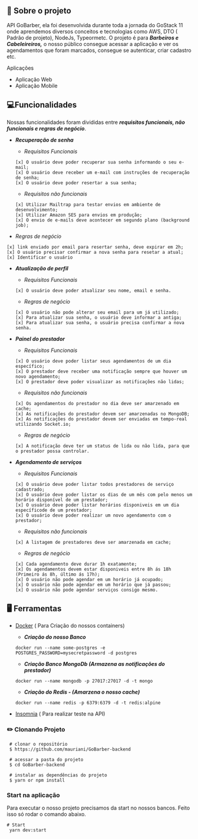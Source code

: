 ## 🚀 Sobre o projeto

API GoBarber, ela foi desenvolvida durante toda a jornada do GoStack 11 onde aprendemos diversos conceitos e tecnologias como AWS, DTO ( Padrão de projeto), NodeJs, Typeormetc. O projeto é para ***Barbeiros e Cabeleireiros,*** o nosso público consegue acessar a aplicação e ver os agendamentos que foram marcados, consegue se autenticar, criar cadastro etc.

Aplicações

- Aplicação Web
- Aplicação Mobile

## 💻Funcionalidades

Nossas funcionalidades foram divididas entre ***requisitos funcionais, não funcionais e regras de negócio***.

- ***Recuperação de senha***
    - *Requisitos Funcionais*

    ```tsx
    [x] O usuário deve poder recuperar sua senha informando o seu e-mail;
    [x] O usuário deve receber um e-mail com instruções de recuperação de senha;
    [x] O usuário deve poder resertar a sua senha;
    ```

    - *Requisitos não funcionais*

    ```tsx
    [x] Utilizar Mailtrap para testar envios em ambiente de desenvolvimento;
    [x] Utilizar Amazon SES para envios em produção;
    [x] O envio de e-mails deve acontecer em segundo plano (background job);
    ```

- *Regras de negócio*

```tsx
[x] link enviado por email para resertar senha, deve expirar em 2h;
[x] O usuário precisar confirmar a nova senha para resetar a atual;
[x] Identificar o usuário
```

- ***Atualização de perfil***
    - *Requisitos Funcionais*

    ```tsx
    [x] O usuário deve poder atualizar seu nome, email e senha.
    ```

    - *Regras de negócio*

    ```tsx
    [x] O usuário não pode alterar seu email para um já utilizado;
    [x] Para atualizar sua senha, o usuário deve informar a antiga;
    [x] Para atualizar sua senha, o usuário precisa confirmar a nova senha.
    ```

- ***Painel do prestador***
    - *Requisitos Funcionais*

    ```tsx
    [x] O usuário deve poder listar seus agendamentos de um dia específico;
    [x] O prestador deve receber uma notificação sempre que houver um novo agendamento;
    [x] O prestador deve poder visualizar as notificações não lidas;
    ```

    - *Requisitos não funcionais*

    ```tsx
    [x] Os agendamentos do prestador no dia deve ser amarzenado em cache;
    [x] As notificações do prestador devem ser amarzenadas no MongoDB;
    [x] As notificações do prestador devem ser enviadas em tempo-real utilizando Socket.io;
    ```

    - *Regras de negócio*

    ```tsx
    [x] A notificação deve ter um status de lida ou não lida, para que o prestador possa controlar.
    ```

- ***Agendamento de serviços***
    - *Requisitos Funcionais*

    ```tsx
    [x] O usuário deve poder listar todos prestadores de serviço cadastrado;
    [x] O usuário deve poder listar os dias de um mês com pelo menos um horário disponível de um prestador;
    [x] O usuário deve poder listar horários disponiveis em um dia específicode de um prestador;
    [x] O usuário deve poder realizar um novo agendamento com o prestador;
    ```

    - *Requisitos não funcionais*

    ```tsx
    [x] A listagem de prestadores deve ser amarzenada em cache;
    ```

    - *Regras de negócio*

    ```tsx
    [x] Cada agendamento deve durar 1h exatamente;
    [x] Os agendamentos devem estar disponiveis entre 8h ás 18h (Primeiro ás 8h, último ás 17h);
    [x] O usuário não pode agendar em um horário já ocupado;
    [x] O usuário não pode agendar em um horário que já passou;
    [x] O usuário não pode agendar serviços consigo mesmo.
    ```

## 🖥️ Ferramentas

- [Docker](https://www.notion.so/Instalando-Docker-6290d9994b0b4555a153576a1d97bee2)  ( Para Criação do nossos containers)
    - ***Criação do nosso Banco***

    ```tsx
    docker run --name some-postgres -e POSTGRES_PASSWORD=mysecretpassword -d postgres
    ```

    - ***Criação Banco MongoDb (Armazena as notificações do prestador)***

    ```tsx
    docker run --name mongodb -p 27017:27017 -d -t mongo
    ```

    - ***Criação do Redis - (Amarzena o nosso cache)***

    ```tsx
    docker run --name redis -p 6379:6379 -d -t redis:alpine
    ```

- [Insomnia](https://insomnia.rest/download) ( Para realizar teste na API)

### ✏️ Clonando Projeto

```
 # clonar o repositório
 $ https://github.com/mauriani/GoBarber-backend

 # acessar a pasta do projeto
 $ cd GoBarber-backend

 # instalar as dependências do projeto
 $ yarn or npm install

```

### Start na aplicação

Para executar o nosso projeto precisamos da start no nossos bancos. Feito isso só rodar o comando abaixo.

```tsx
# Start
 yarn dev:start
```
